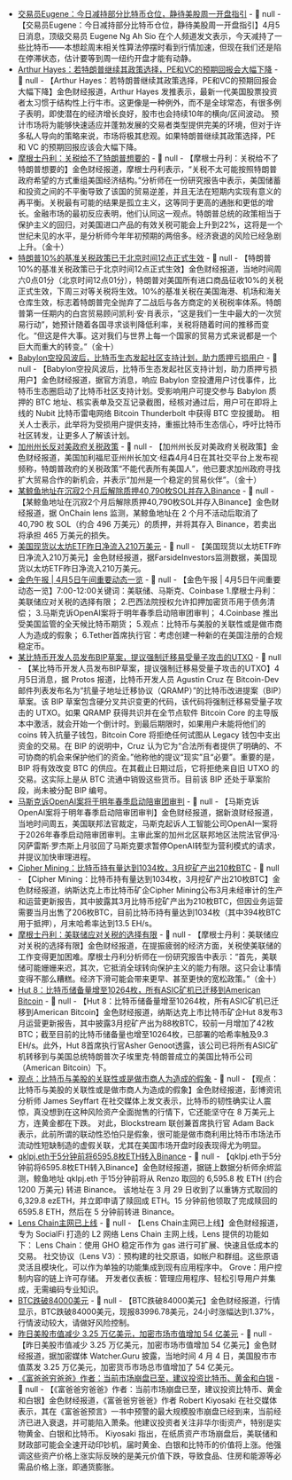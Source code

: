 - [交易员Eugene：今日减持部分比特币仓位，静待美股周一开盘指引]() - 📰 null - 【交易员Eugene：今日减持部分比特币仓位，静待美股周一开盘指引】4月5日消息，顶级交易员 Eugene Ng Ah Sio 在个人频道发文表示，今天减持了一些比特币——本想趁周末相关性算法停摆时看到行情加速，但现在我们还是陷在停滞状态，估计要等到周一纽约开盘才能有动静。
- [Arthur Hayes：若特朗普继续其政策选择，PE和VC的预期回报会大幅下降](https://x.com/Arthur_0x/status/1908395059952959598) - 📰 null - 【Arthur Hayes：若特朗普继续其政策选择，PE和VC的预期回报会大幅下降】金色财经报道，Arthur Hayes 发推表示，最新一代美国股票投资者太习惯于结构性上行牛市。这更像是一种例外，而不是全球常态，有很多例子表明，即使潜在的经济增长良好，股市也会持续10年的横向/区间波动。 
预计市场将为能够快速适应并蓬勃发展的交易者类型提供完美的环境，但对于许多私人导向的策略来说，市场将极其悲观。如果特朗普继续其政策选择，PE 和 VC 的预期回报应该会大幅下降。
- [摩根士丹利：关税给不了特朗普想要的]() - 📰 null - 【摩根士丹利：关税给不了特朗普想要的】金色财经报道，摩根士丹利表示，“关税不太可能按照特朗普政府希望的方式重组美国经济结构。”分析师在一份研究报告中表示，美国储蓄和投资之间的不平衡导致了该国的贸易逆差，并且无法在短期内实现有意义的再平衡。关税最有可能的结果是孤立主义，这等同于更高的通胀和更低的增长。金融市场的最初反应表明，他们认同这一观点。特朗普总统的政策相当于保护主义的回归，对美国进口产品的有效关税可能会上升到22%，这将是一个世纪未见的水平，是分析师今年年初预期的两倍多。经济衰退的风险已经急剧上升。（金十）
- [特朗普10%的基准关税政策已于北京时间12点正式生效]() - 📰 null - 【特朗普10%的基准关税政策已于北京时间12点正式生效】金色财经报道，当地时间周六0点01分（北京时间12点01分），特朗普对美国所有进口商品征收10%的关税正式生效，下周三对等关税将生效。10%的基准关税在美国海港、机场和海关仓库生效，标志着特朗普完全抛弃了二战后与各方商定的关税税率体系。特朗普第一任期内的白宫贸易顾问凯利·安·肖表示，“这是我们一生中最大的一次贸易行动”，她预计随着各国寻求谈判降低利率，关税将随着时间的推移而变化。“但这是件大事。这对我们与世界上每一个国家的贸易方式来说都是一个巨大而重大的转变。”（金十）
- [Babylon空投风波后，比特币生态发起社区支持计划，助力质押亏损用户](https://x.com/Kiwizhayu/status/1908059515519643745) - 📰 null - 【Babylon空投风波后，比特币生态发起社区支持计划，助力质押亏损用户】金色财经报道，据官方消息，响应 Babylon 空投遭用户讨伐事件，比特币生态圈启动了比特币社区支持计划。受影响用户可提交参与 Babylon 质押的 BTC 地址、核实表单及交互记录截图，经核对通过后，用户可在即将上线的 Nubit 比特币雷电网络 Bitcoin Thunderbolt 中获得 BTC 空投援助。 
相关人士表示，此举将为受损用户提供支持，重振比特币生态信心，呼吁比特币社区转发，让更多人了解该计划。
- [加州州长反对美政府关税政策]() - 📰 null - 【加州州长反对美政府关税政策】金色财经报道，美国加利福尼亚州州长加文·纽森4月4日在其社交平台上发布视频称，特朗普政府的关税政策“不能代表所有美国人”，他已要求加州政府寻找扩大贸易合作的新机会，并表示“加州是一个稳定的贸易伙伴”。（金十）
- [某鲸鱼地址在沉寂2个月后解除质押40,790枚SOL并存入Binance](https://x.com/OnchainLens/status/1908373837546479772) - 📰 null - 【某鲸鱼地址在沉寂2个月后解除质押40,790枚SOL并存入Binance】金色财经报道，据 OnChain lens 监测，某鲸鱼地址在 2 个月不活动后取消了 40,790 枚 SOL（约合 496 万美元）的质押，并将其存入 Binance，若卖出将承担 465 万美元的损失。
- [美国现货以太坊ETF昨日净流入210万美元]() - 📰 null - 【美国现货以太坊ETF昨日净流入210万美元】金色财经报道，据FarsideInvestors监测数据，美国现货以太坊ETF昨日净流入210万美元。
- [金色午报 | 4月5日午间重要动态一览]() - 📰 null - 【金色午报 | 4月5日午间重要动态一览】7:00-12:00关键词：美联储、马斯克、Coinbase 
1.摩根士丹利：美联储应对关税的选择有限； 
2.巴西法院授权允许扣押加密货币用于债务清偿； 
3.马斯克诉OpenAI案将于明年春季启动陪审团审判； 
4.Coinbase 推出受美国监管的全天候比特币期货； 
5.观点：比特币与美股的关联性或是做市商人为造成的假象； 
6.Tether首席执行官：考虑创建一种新的在美国注册的合规稳定币。
- [某比特币开发人员发布BIP草案，提议强制迁移易受量子攻击的UTXO](https://protos.com/bip-proposes-destroying-bitcoins-to-save-the-ecosystem-from-quantum-attack/) - 📰 null - 【某比特币开发人员发布BIP草案，提议强制迁移易受量子攻击的UTXO】4月5日消息，据 Protos 报道，比特币开发人员 Agustin Cruz 在 Bitcoin-Dev 邮件列表发布名为“抗量子地址迁移协议（QRAMP）”的比特币改进提案（BIP）草案。该 BIP 草案包含硬分叉共识变更的代码，该代码将强制迁移易受量子攻击的 UTXO。如果 QRAMP 获得共识并在全节点软件 Bitcoin Core 的主导版本中激活，就会开始一个倒计时。到最后期限时，如果用户未能将他们的 coins 转入抗量子钱包，Bitcoin Core 将拒绝任何试图从 Legacy 钱包中支出资金的交易。在 BIP 的说明中，Cruz 认为它为“合法所有者提供了明确的、不可协商的机会来保护他们的资金。”他称他的提议“现实”且“必要”。重要的是，BIP 将有效改变 BTC 的供应。在其截止日期过后，它将拒绝来自旧 UTXO 的交易。这实际上是从 BTC 流通中销毁这些货币。目前该 BIP 还处于草案阶段，尚未被分配 BIP 编号。
- [马斯克诉OpenAI案将于明年春季启动陪审团审判](https://finance.sina.com.cn/stock/usstock/c/2025-04-05/doc-inesapiu9785254.shtml) - 📰 null - 【马斯克诉OpenAI案将于明年春季启动陪审团审判】金色财经报道，据新浪财经报道，当地时间周五，美国联邦法官裁定，马斯克起诉人工智能公司OpenAI一案将于2026年春季启动陪审团审判。主审此案的加州北区联邦地区法院法官伊冯·冈萨雷斯·罗杰斯上月驳回了马斯克要求暂停OpenAI转型为营利模式的请求，并提议加快审理进程。
- [Cipher Mining：比特币持有量达到1034枚，3月挖矿产出210枚BTC](https://x.com/CipherInc/status/1908251503485178292) - 📰 null - 【Cipher Mining：比特币持有量达到1034枚，3月挖矿产出210枚BTC】金色财经报道，纳斯达克上市比特币矿企Cipher Mining公布3月未经审计的生产和运营更新报告，其中披露其3月比特币挖矿产出为210枚BTC，但因业务运营需要当月出售了206枚BTC，目前比特币持有量达到1034枚（其中394枚BTC用于抵押），月末哈希率达到13.5 EH/s。
- [摩根士丹利：美联储应对关税的选择有限]() - 📰 null - 【摩根士丹利：美联储应对关税的选择有限】金色财经报道，在提振疲弱的经济方面，关税使美联储的工作变得更加困难。摩根士丹利分析师在一份研究报告中表示：“首先，美联储可能姗姗来迟，其次，它抵消全球转向保护主义的能力有限。这只会让事情变得不那么糟糕。经济下滑可能会带来更早、甚至更快的宽松政策。”（金十）
- [Hut 8：比特币储备量增至10264枚，所有ASIC矿机已迁移到American Bitcoin](https://hut8.com/2025/04/04/hut-8-operations-update-for-march-2025/) - 📰 null - 【Hut 8：比特币储备量增至10264枚，所有ASIC矿机已迁移到American Bitcoin】金色财经报道，纳斯达克上市比特币矿企Hut 8发布3月运营更新报告，其中披露3月挖矿产出为88枚BTC，较前一月增加了42枚BTC；截至目前的比特币储备量也增至10264枚，已部署的哈希率触及9.3 EH/s。此外，Hut 8首席执行官Asher Genoot透露，该公司已将所有ASIC矿机转移到与美国总统特朗普次子埃里克·特朗普成立的美国比特币公司（American Bitcoin）下。
- [观点：比特币与美股的关联性或是做市商人为造成的假象](https://x.com/adam3us/status/1908216222723797454) - 📰 null - 【观点：比特币与美股的关联性或是做市商人为造成的假象】金色财经报道，彭博资讯分析师 James Seyffart 在社交媒体上发文表示，比特币的韧性确实让人震惊，真没想到在这种风险资产全面抛售的行情下，它还能坚守在 8 万美元上方，连黄金都在下跌。 
对此，Blockstream 联创兼首席执行官 Adam Back 表示，此前所谓的联动性恐怕只是假象，很可能是做市商利用比特币市场法币流动性短缺制造的虚假关联，尤其在美国市场开盘时段表现得尤为明显。
- [qklpj.eth于5分钟前将6595.8枚ETH转入Binance](https://twitter.com/EmberCN/status/1908341000659231104) - 📰 null - 【qklpj.eth于5分钟前将6595.8枚ETH转入Binance】金色财经报道，据链上数据分析师余烬监测，鲸鱼地址 qklpj.eth 于15分钟前将从 Renzo 取回的 6,595.8 枚 ETH (约合 1200 万美元) 转进 Binance。 
该地址在 3 月 29 日收到了以重铸方式取回的 6,329.8 ezETH，并立即申请了赎回成 ETH。15 分钟前他领取了完成赎回的 6595.8 ETH，然后在 5 分钟前转进 Binance。
- [Lens Chain主网已上线](https://x.com/LC/status/1908181434709188792) - 📰 null - 【Lens Chain主网已上线】金色财经报道，专为 SocialFi 打造的 L2 网络 Lens Chain 主网上线，Lens 提供的功能如下： 
Lens Chain：使用 GHO 稳定币作为 gas 进行可扩展、快速且低成本的交易。 
社交协议（Lens V3）：预构建的社交原语，如帐户和群组。这些原语灵活且模块化，可以作为单独的功能集成到现有应用程序中。 
Grove：用户控制内容的链上许可存储。 
开发者仪表板：管理应用程序、轻松引导用户并集成，无需编码专业知识。
- [BTC跌破84000美元]() - 📰 null - 【BTC跌破84000美元】金色财经报道，行情显示，BTC跌破84000美元，现报83996.78美元，24小时涨幅达到1.37%，行情波动较大，请做好风险控制。
- [昨日美股市值减少 3.25 万亿美元，加密市场市值增加 54 亿美元](https://x.com/watcherguru/status/1908251911347708325?s=46&t=l_f1dbQemB2B2sCpEayXcQ) - 📰 null - 【昨日美股市值减少 3.25 万亿美元，加密市场市值增加 54 亿美元】金色财经报道，据加密媒体 Watcher.Guru 披露，当地时间 4 月 4 日，美国股市市值蒸发 3.25 万亿美元，加密货币市场总市值增加了 54 亿美元。
- [《富爸爸穷爸爸》作者：当前市场崩盘已至，建议投资比特币、黄金和白银](https://x.com/theRealKiyosaki/status/1908276436856955185) - 📰 null - 【《富爸爸穷爸爸》作者：当前市场崩盘已至，建议投资比特币、黄金和白银】金色财经报道，《富爸爸穷爸爸》作者 Robert Kiyosaki 在社交媒体表示，其在《富爸爸预言》一书中预警的最大规模股市崩盘已经到来，当前经济已进入衰退，并可能陷入萧条。他建议投资者关注非华尔街资产，特别是实物黄金、白银和比特币。 
Kiyosaki 指出，在纸质资产市场崩盘后，美联储和财政部可能会全速开动印钞机，届时黄金、白银和比特币的价值将上涨。他强调这些资产价格上涨实际反映的是美元价值下跌，导致食品、住房和能源等必需品价格上涨，即通货膨胀。
